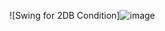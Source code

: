 ![Swing for 2DB Condition]![image](https://github.com/user-attachments/assets/7dbf4758-505b-4ead-951d-d40f15b6830a)

